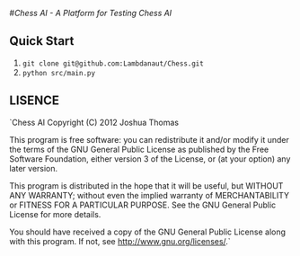 #__Chess AI_ - A Platform for Testing Chess AI_

Quick Start
-----------
1. `git clone git@github.com:Lambdanaut/Chess.git`
2. `python src/main.py`

LISENCE
-------
`Chess AI
Copyright (C) 2012  Joshua Thomas

This program is free software: you can redistribute it and/or modify
it under the terms of the GNU General Public License as published by
the Free Software Foundation, either version 3 of the License, or
(at your option) any later version.

This program is distributed in the hope that it will be useful,
but WITHOUT ANY WARRANTY; without even the implied warranty of
MERCHANTABILITY or FITNESS FOR A PARTICULAR PURPOSE.  See the
GNU General Public License for more details.

You should have received a copy of the GNU General Public License
along with this program.  If not, see <http://www.gnu.org/licenses/>.`
